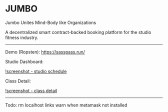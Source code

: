 # JUMBO

Jumbo Unites Mind-Body like Organizations

A decentralized smart contract-backed booking platform for the studio fitness industry.

---

Demo (Ropsten): https://sasspass.run/

Studio Dashboard:

[!screenshot - studio schedule](./docs/screenshot-schedule.png)

Class Detail:

[!screenshot - class detail](./docs/screenshot-classdetail.png)

---

Todo:
rm localhost links
warn when metamask not installed
